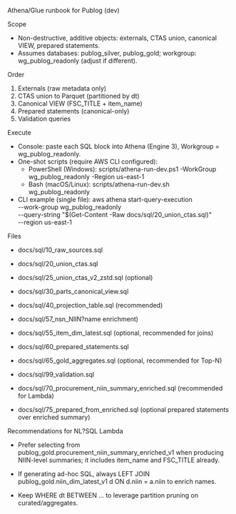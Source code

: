 Athena/Glue runbook for Publog (dev)

Scope
- Non-destructive, additive objects: externals, CTAS union, canonical VIEW, prepared statements.
- Assumes databases: publog_silver, publog_gold; workgroup: wg_publog_readonly (adjust if different).

Order
1) Externals (raw metadata only)
2) CTAS union to Parquet (partitioned by dt)
3) Canonical VIEW (FSC_TITLE + item_name)
4) Prepared statements (canonical-only)
5) Validation queries

Execute
- Console: paste each SQL block into Athena (Engine 3), Workgroup = wg_publog_readonly.
- One-shot scripts (require AWS CLI configured):
  - PowerShell (Windows): scripts/athena-run-dev.ps1 -WorkGroup wg_publog_readonly -Region us-east-1
  - Bash (macOS/Linux):   scripts/athena-run-dev.sh wg_publog_readonly
- CLI example (single file):
  aws athena start-query-execution \
    --work-group wg_publog_readonly \
    --query-string "$(Get-Content -Raw docs/sql/20_union_ctas.sql)" \
    --region us-east-1

Files
- docs/sql/10_raw_sources.sql
- docs/sql/20_union_ctas.sql
- docs/sql/25_union_ctas_v2_zstd.sql (optional)
- docs/sql/30_parts_canonical_view.sql
- docs/sql/40_projection_table.sql (recommended)
- docs/sql/57_nsn_NIIN?name enrichment)
- docs/sql/55_item_dim_latest.sql (optional, recommended for joins)
- docs/sql/60_prepared_statements.sql
- docs/sql/65_gold_aggregates.sql (optional, recommended for Top-N)
- docs/sql/99_validation.sql


- docs/sql/70_procurement_niin_summary_enriched.sql (recommended for Lambda)

- docs/sql/75_prepared_from_enriched.sql (optional prepared statements over enriched summary)


Recommendations for NL?SQL Lambda

- Prefer selecting from publog_gold.procurement_niin_summary_enriched_v1 when producing NIIN-level summaries; it includes item_name and FSC_TITLE already.

- If generating ad-hoc SQL, always LEFT JOIN publog_gold.niin_dim_latest_v1 d ON d.niin = a.niin to enrich names.

- Keep WHERE dt BETWEEN ... to leverage partition pruning on curated/aggregates.
